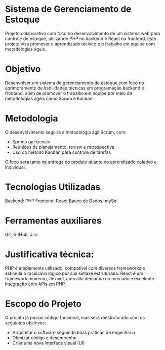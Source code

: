 # Sistema de Gerenciamento de Estoque
Projeto colaborativo com foco no desenvolvimento de um sistema web para controle de estoque, utilizando PHP no backend e React no frontend. Este projeto visa promover o aprendizado técnico e o trabalho em equipe com metodologias ágeis.

# Objetivo
Desenvolver um sistema de gerenciamento de estoque com foco no aprimoramento de habilidades técnicas em programação backend e frontend, além de promover o trabalho em equipe por meio de metodologias ágeis como Scrum e Kanban.

# Metodologia
O desenvolvimento seguirá a metodologia ágil Scrum, com:

- Sprints quinzenais
- Reuniões de planejamento, review e retrospectiva
- Uso do método Kanban para controle de tarefas

O foco será tanto na entrega do produto quanto no aprendizado coletivo e individual.

# Tecnologias Utilizadas

Backend: PHP
Frontend: React
Banco de Dados: mySql

# Ferramentas auxiliares 
Git, GitHub, Jira

# Justificativa técnica:

PHP é amplamente utilizado, compatível com diversos frameworks e estimula o raciocínio lógico por sua sintaxe estruturada.
React é um framework moderno, flexível, com alta demanda no mercado e excelente integração com APIs em PHP.

# Escopo do Projeto
O projeto já possui código funcional, mas será reestruturado com os seguintes objetivos:

- Arquitetar o software seguindo boas práticas de engenharia
- Otimizar código e desempenho
- Criar uma nova interface visual (UI)
